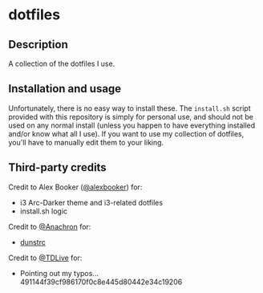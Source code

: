 # dotfiles

## Description
A collection of the dotfiles I use.

## Installation and usage
Unfortunately, there is no easy way to install these. The `install.sh` script provided with this repository is simply for personal use, and should not be used on any normal install (unless you happen to have everything installed and/or know what all I use). If you want to use my collection of dotfiles, you'll have to manually edit them to your liking.

## Third-party credits
Credit to Alex Booker ([@alexbooker](https://github.com/alexbooker)) for:

- i3 Arc-Darker theme and i3-related dotfiles
- install.sh logic

Credit to [@Anachron](https://github.com/Anachron) for:

- [dunstrc](/.config/dunst/dunstrc)

Credit to [@TDLive](https://github.com/TDLive) for:

- Pointing out my typos... 491144f39cf986170f0c8e445d80442e34c19206
